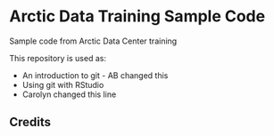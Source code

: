 # Arctic Data Training Sample Code
Sample code from Arctic Data Center training

This repository is used as:

* An introduction to git - AB changed this 
* Using git with RStudio
* Carolyn changed this line

## Credits

